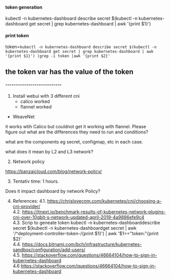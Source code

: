 #### token generation 
kubectl -n kubernetes-dashboard describe secret $(kubectl -n kubernetes-dashboard get secret | grep kubernetes-dashboard | awk '{print $1}')


#### print token
 token=`kubectl -n kubernetes-dashboard describe secret $(kubectl -n kubernetes-dashboard get secret | grep kubernetes-dashboard | awk '{print $1}') |grep -i token |awk '{print $2}'`
 
 ## the token var has the value of the token
 
#### ---------------------------

1. Install webui with 3 different cni 
	- calico worked 
	- flannel worked  
 - WeaveNet
 
it works wtih Calico but couldnot get it working with flannel. Please  
figure out what are the differences they need to run and conditions?

what are the components  eg secret, configmap, etc in each case.

 
what does it mean by L2 and L3 network?


2. Network policy 

https://banzaicloud.com/blog/network-policy/


3. Tentativ time: 1 hours. 

Does it impact dashboard by network Policy? 


4. References: 
4.1. https://chrislovecnm.com/kubernetes/cni/choosing-a-cni-provider/ \
4.2. https://itnext.io/benchmark-results-of-kubernetes-network-plugins-cni-over-10gbit-s-network-updated-april-2019-4a9886efe9c4 \
4.3. Scrip to geneate token
kubectl -n kubernetes-dashboarddescribe secret $(kubectl -n kubernetes-dashboardget secret | awk '/^deployment-controller-token-/{print $1}') | awk '$1=="token:"{print $2}' \
4.4. https://docs.bitnami.com/bch/infrastructure/kubernetes-sandbox/configuration/add-users/ \
4.5. https://stackoverflow.com/questions/46664104/how-to-sign-in-kubernetes-dashboard \
4.6 https://stackoverflow.com/questions/46664104/how-to-sign-in-kubernetes-dashboard
